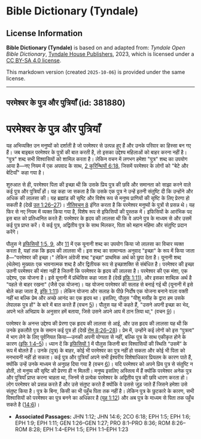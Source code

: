 # Bible Dictionary (Tyndale)

## License Information

**Bible Dictionary (Tyndale)** is based on and adapted from: _Tyndale Open Bible Dictionary_, [Tyndale House Publishers](https://tyndaleopenresources.com/), 2023, which is licensed under a [CC BY-SA 4.0 license](https://creativecommons.org/licenses/by-sa/4.0/legalcode.en).

This markdown version (created `2025-10-06`) is provided under the same license.



--------------------------------

## परमेश्वर के पुत्र और पुत्रियाँ (id: 381880)

परमेश्वर के पुत्र और पुत्रियाँ
==============================

यह अभिव्यक्ति उन मनुष्यों को दर्शाती है जो परमेश्वर से उत्पन्न हुए हैं और उनके परिवार का हिस्सा बन गए हैं। जब बाइबल परमेश्वर के पुत्रों की बात करती है, तो इसका उद्देश्य महिलाओं को बाहर करना नहीं है। "पुत्र" शब्द सभी विश्वासियों को शामिल करता है। लेकिन वचन में लगभग हमेशा "पुत्र" शब्द का उपयोग आया है—नए नियम में एक अपवाद के साथ, [2 कुरिन्थियों 6:18](https://ref.ly/2Cor6:18), जिसमें परमेश्वर के लोगों को "बेटे और बेटियाँ" कहा गया है।

शुरुआत से ही, परमेश्वर पिता की इच्छा थी कि उसके प्रिय पुत्र की छवि और समानता को साझा करने वाले कई पुत्र और पुत्रियाँ हों। यह कहा जा सकता है कि उसके एक पुत्र ने उन्हें इतनी संतुष्टि दी कि उन्होंने और अधिक की लालसा की। यह ब्रह्मांड की सृष्टि और विशेष रूप से मनुष्य प्राणियों की सृष्टि के लिए प्रेरणा हो सकती है (देखें [उत 1:26–27](https://ref.ly/Gen1:26-Gen1:27))। [नीतिवचन 8](https://ref.ly/Prov8:1-Prov8:36) इंगित करता है कि परमेश्वर मनुष्यों के पुत्रों से प्रसन्न थे। यह फिर से नए नियम में व्यक्त किया गया है, विशेष रूप से इफिसियों की पुस्तक में। इफिसियों के आरंभिक पद इस बात को प्रतिध्वनित करते हैं: परमेश्वर के हृदय की लालसा थी कि वे अपने पुत्र के माध्यम से और उसमें कई पुत्र प्राप्त करें। ये कई पुत्र, अद्वितीय पुत्र के साथ मिलकर, पिता को महान महिमा और संतुष्टि प्रदान करेंगे।

पौलुस ने [इफिसियों 1:5, 9](https://ref.ly/Eph1:5,Eph1:9), और [11](https://ref.ly/Eph1:11) में एक यूनानी शब्द का उपयोग किया जो लालसा का विचार व्यक्त करता है, यहां तक कि हृदय की लालसा भी। इस शब्द का सामान्यतः अनुवाद "इच्छा" के रूप में किया जाता है—"परमेश्वर की इच्छा।" लेकिन अंग्रेजी शब्द "इच्छा" प्राथमिक अर्थ को छुपा देता है। यूनानी शब्द (थेलेमा) मुख्यतः एक भावनात्मक शब्द है और द्वितीयक रूप से इच्छाशक्ति से संबंधित है। परमेश्वर की इच्छा उतनी परमेश्वर की मंशा नहीं है जितनी कि परमेश्वर के हृदय की लालसा है। परमेश्वर की एक मंशा, एक उद्देश्य, एक योजना है। इसे यूनानी में प्रॉथेसिस कहा जाता है (देखें [इफि 1:11](https://ref.ly/Eph1:11)), और इसका शाब्दिक अर्थ है "पहले से बाहर रखना" (जैसे एक योजना)। यह योजना परमेश्वर की सलाह से बनाई गई थी (यूनानी में इसे बोले कहा जाता है, [इफि 1:11](https://ref.ly/Eph1:11))। लेकिन योजना और सलाह के पीछे निर्दोष एक योजना बनाने वाला वक्ती नहीं था बल्कि प्रेम और अच्छे आनंद का एक हृदय था। इसलिए, पौलुस "यीशु मसीह के द्वारा हम उसके लेपालक पुत्र हों" के बारे में बात करते हैं (वचन [5](https://ref.ly/Eph1:5))। पौलुस यह भी कहते हैं, "उसने अपनी इच्छा का भेद, अपने भले अभिप्राय के अनुसार हमें बताया, जिसे उसने अपने आप में ठान लिया था," (वचन [9](https://ref.ly/Eph1:9))।

परमेश्वर के अनन्त उद्देश्य की प्रेरणा एक हृदय की लालसा से आई, और उस हृदय की लालसा यह थी कि उनके इकलौते पुत्र के समान कई पुत्र हों (देखें [रोम 8:26–28](https://ref.ly/Rom8:26-Rom8:28))। प्रेम में, उन्होंने कई लोगों को इस “पुत्रत्व” में भाग लेने के लिए पूर्वनियत किया—उनकी अपनी योग्यता से नहीं, बल्कि पुत्र के साथ एकीकृत होने के कारण ([इफि 1:4–5](https://ref.ly/Eph1:4-Eph1:5))। ध्यान दें कि [इफिसियों 1](https://ref.ly/Eph1:1-Eph1:23) में पौलुस कितनी बार विश्वासियों की स्थिति “उसमें” के रूप में बोलते हैं। उनके (पुत्र) के बाहर, कोई भी परमेश्वर का पुत्र नहीं हो सकता और कोई भी पिता को मनभावनी नहीं हो सकता। कई पुत्र और पुत्रियाँ अपने सभी ईश्वरीय विशेषाधिकार प्रियतम के कारण पाते हैं, क्योंकि उन्हें उनके माध्यम से अनुग्रह दिया गया है (वचन [6](https://ref.ly/Eph1:6))। यदि परमेश्वर को अपने प्रिय पुत्र से संतुष्टि न होती, तो मनुष्य की सृष्टि की प्रेरणा ही न मिलती। मनुष्य इसलिए अस्तित्व में हैं क्योंकि परमेश्वर अनेक पुत्र और पुत्रियाँ प्राप्त करना चाहता था, जिनमें से प्रत्येक परमेश्वर के अद्वितीय पुत्र की छवि धारण करता हो। लोग परमेश्वर को प्रसन्न करते हैं और उसे संतुष्ट करते हैं क्योंकि वे उससे जुड़ जाते हैं जिसने हमेशा उसे संतुष्ट किया है। पुत्र के बिना, किसी का भी पहुँच पिता तक नहीं है। लेकिन पुत्र के छुटकारे के कारण, सभी विश्वासियों को परमेश्वर का पुत्र बनने का अधिकार है ([युह 1:12](https://ref.ly/John1:12)) और अब पुत्र के माध्यम से पिता तक पहुँच सकते है ([14:6](https://ref.ly/John14:6))।

* **Associated Passages:** JHN 1:12; JHN 14:6; 2CO 6:18; EPH 1:5; EPH 1:6; EPH 1:9; EPH 1:11; GEN 1:26–GEN 1:27; PRO 8:1–PRO 8:36; ROM 8:26–ROM 8:28; EPH 1:4–EPH 1:5; EPH 1:1–EPH 1:23

